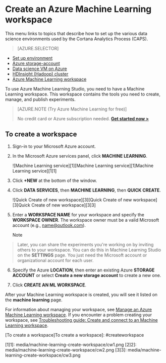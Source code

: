 <properties 
    pageTitle="Create a Machine Learning workspace | Microsoft Azure" 
    description="How to create a workspace for Azure Machine Learning Studio" 
    services="machine-learning" 
    documentationCenter="" 
    authors="garyericson" 
    manager="paulettm" 
    editor="cgronlun"/>

<tags 
    ms.service="machine-learning" 
    ms.workload="data-services" 
    ms.tgt_pltfrm="na" 
    ms.devlang="na" 
    ms.topic="article" 
    ms.date="10/13/2015" 
    ms.author="garye;bradsev"/>


# Create an Azure Machine Learning workspace
This menu links to topics that describe how to set up the various data science environments used by the Cortana Analytics Process (CAPS).

> [AZURE.SELECTOR]
- [Set up environment](../articles/machine-learning/machine-learning-data-science-environment-setup.md)
- [Azure storage-account](../articles/storage/storage-create-storage-account.md)
- [Data science VM on Azure](../articles/machine-learning/machine-learning-data-science-virtual-machines.md)
- [HDInsight (Hadoop) cluster](../articles/machine-learning/machine-learning-data-science-customize-hadoop-cluster.md)
- [Azure Machine Learning workspace](../articles/machine-learning/machine-learning-create-workspace.md)


To use Azure Machine Learning Studio, you need to have a Machine Learning workspace. This workspace contains the tools you need to create, manage, and publish experiments. 

>[AZURE.NOTE (Try Azure Machine Learning for free)]
>
>No credit card or Azure subscription needed. <a href="https://studio.azureml.net/?selectAccess=true&o=2" target="_blank">**Get started now >**</a>


## To create a workspace
1. Sign-in to your Microsoft Azure account.
2. In the Microsoft Azure services panel, click **MACHINE LEARNING**.

    ![Machine Learning service][1][Machine Learning service][1]Machine Learning service][1]1]

3. Click **+NEW** at the bottom of the window.

4. Click **DATA SERVICES**, then **MACHINE LEARNING**, then **QUICK CREATE**.

    ![Quick Create of new workspace][3][Quick Create of new workspace][3]Quick Create of new workspace][3]3]

5. Enter a **WORKSPACE NAME** for your workspace and specify the **WORKSPACE OWNER**. The workspace owner must be a valid Microsoft account (e.g., name@outlook.com).

   > [!NOTE]
> Later, you can share the experiments you're working on by inviting others to your workspace. You can do this in Machine Learning Studio on the **SETTINGS** page. You just need the Microsoft account or organizational account for each user.
> 
6. Specify the Azure **LOCATION**, then enter an existing Azure **STORAGE ACCOUNT** or select **Create a new storage account** to create a new one.

7. Click **CREATE AN ML WORKSPACE**.

After your Machine Learning workspace is created, you will see it listed on the **machine learning** page.

For information about managing your workspace, see [Manage an Azure Machine Learning workspace](machine-learning-manage-workspace.md).
If you encounter a problem creating your workspace, see [Troubleshooting guide: Create and connect to an Machine Learning workspace](machine-learning-troubleshooting-creating-ml-workspace.md).

[Manage an Azure Machine Learning workspace]: machine-learning-manage-workspace.md
[Troubleshooting guide: Create and connect to an Machine Learning workspace]: machine-learning-troubleshooting-creating-ml-workspace.md

<!-- ![List of Machine Learning workspaces][2] -->

<!--Anchors-->
[To create a workspace]To create a workspace]: #createworkspace

<!--Image references-->
[1]1]: media/machine-learning-create-workspace/cw1.png
[2]2]: media/machine-learning-create-workspace/cw2.png
[3]3]: media/machine-learning-create-workspace/cw3.png



<!--Link references-->

